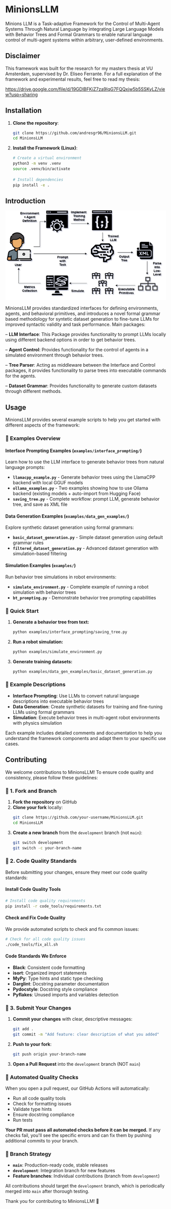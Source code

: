 # MinionsLLM
Minions LLM is a Task-adaptive Framework for the Control of Multi-Agent Systems Through Natural Language by integrating Large Language Models with Behavior Trees and
Formal Grammars to enable natural language control of multi-agent systems within arbitrary, user-defined environments. 

## Disclaimer
This framework was built for the research for my masters thesis at VU Amsterdam, supervised by Dr. Eliseo Ferrante.
For a full explanation of the framework and experimental results, feel free to read my thesis: 

https://drive.google.com/file/d/19GDlBFKiZ7za9IqG7FQQxjw5b5SSKyLZ/view?usp=sharing

## Installation

1. **Clone the repository**:
    ```sh
    git clone https://github.com/andresgr96/MinionsLLM.git
    cd MinionsLLM
    ```

2. **Install the Framework (Linux)**:
    ```sh
    # Create a virtual environment
    python3 -m venv .venv
    source .venv/bin/activate

    # Install dependencies
    pip install -e .
    ```

## Introduction

![MinionsLLM Framework Flow](examples/framework_flow.png)

MinionsLLM provides standardized interfaces for defining environments, agents, and behavioral primitives, and introduces a novel formal grammar based methodology for syntetic dataset generation to fine-tune LLMs for improved syntactic validity and task performance. Main packages:

– **LLM Interface**: This Package provides functionality to prompt LLMs locally using different backend options in order to get behavior trees.

– **Agent Control**: Provides functionality for the control of agents in a simulated environment through behavior trees.

– **Tree Parser**: Acting as middleware between the Interface and Control packages, it provides functionality to parse trees into executable commands for the agents.

– **Dataset Grammar**: Provides functionality to generate custom datasets through different methods.

## Usage

MinionsLLM provides several example scripts to help you get started with different aspects of the framework:

### 📁 Examples Overview

#### **Interface Prompting Examples** (`examples/interface_prompting/`)
Learn how to use the LLM interface to generate behavior trees from natural language prompts:

- **`llamacpp_example.py`** - Generate behavior trees using the LlamaCPP backend with local GGUF models
- **`ollama_examples.py`** - Two examples showing how to use Ollama backend (existing models + auto-import from Hugging Face)
- **`saving_tree.py`** - Complete workflow: prompt LLM, generate behavior tree, and save as XML file

#### **Data Generation Examples** (`examples/data_gen_examples/`)
Explore synthetic dataset generation using formal grammars:

- **`basic_dataset_generation.py`** - Simple dataset generation using default grammar rules
- **`filtered_dataset_generation.py`** - Advanced dataset generation with simulation-based filtering

#### **Simulation Examples** (`examples/`)
Run behavior tree simulations in robot environments:

- **`simulate_environment.py`** - Complete example of running a robot simulation with behavior trees
- **`bt_prompting.py`** - Demonstrate behavior tree prompting capabilities

### 🚀 Quick Start

1. **Generate a behavior tree from text:**
   ```bash
   python examples/interface_prompting/saving_tree.py
   ```

2. **Run a robot simulation:**
   ```bash
   python examples/simulate_environment.py
   ```

3. **Generate training datasets:**
   ```bash
   python examples/data_gen_examples/basic_dataset_generation.py
   ```

### 📖 Example Descriptions

- **Interface Prompting**: Use LLMs to convert natural language descriptions into executable behavior trees
- **Data Generation**: Create synthetic datasets for training and fine-tuning LLMs using formal grammars
- **Simulation**: Execute behavior trees in multi-agent robot environments with physics simulation

Each example includes detailed comments and documentation to help you understand the framework components and adapt them to your specific use cases.

## Contributing

We welcome contributions to MinionsLLM! To ensure code quality and consistency, please follow these guidelines:

### 🍴 1. Fork and Branch

1. **Fork the repository** on GitHub
2. **Clone your fork** locally:
   ```bash
   git clone https://github.com/your-username/MinionsLLM.git
   cd MinionsLLM
   ```
3. **Create a new branch** from the `development` branch (not `main`):
   ```bash
   git switch development
   git switch -c your-branch-name
   ```

### 🔧 2. Code Quality Standards

Before submitting your changes, ensure they meet our code quality standards:

#### Install Code Quality Tools
```bash
# Install code quality requirements
pip install -r code_tools/requirements.txt
```

#### Check and Fix Code Quality
We provide automated scripts to check and fix common issues:

```bash
# Check for all code quality issues
./code_tools/fix_all.sh
```

#### Code Standards We Enforce
- **Black**: Consistent code formatting
- **isort**: Organized import statements
- **MyPy**: Type hints and static type checking
- **Darglint**: Docstring parameter documentation
- **Pydocstyle**: Docstring style compliance
- **Pyflakes**: Unused imports and variables detection

### 📝 3. Submit Your Changes

1. **Commit your changes** with clear, descriptive messages:
   ```bash
   git add .
   git commit -m "Add feature: clear description of what you added"
   ```

2. **Push to your fork**:
   ```bash
   git push origin your-branch-name
   ```

3. **Open a Pull Request** into the `development` branch (NOT `main`)

### 🤖 Automated Quality Checks

When you open a pull request, our GitHub Actions will automatically:
- Run all code quality tools
- Check for formatting issues
- Validate type hints
- Ensure docstring compliance
- Run tests

**Your PR must pass all automated checks before it can be merged.** If any checks fail, you'll see the specific errors and can fix them by pushing additional commits to your branch.

### 🌟 Branch Strategy

- **`main`**: Production-ready code, stable releases
- **`development`**: Integration branch for new features
- **Feature branches**: Individual contributions (branch from `development`)

All contributions should target the `development` branch, which is periodically merged into `main` after thorough testing.

Thank you for contributing to MinionsLLM! 🚀
